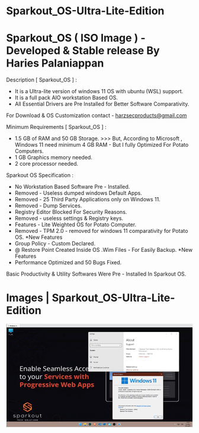 # Sparkout_OS-Ultra-Lite-Edition

# Sparkout_OS ( ISO Image ) - Developed & Stable release By Haries Palaniappan

Description [ Sparkout_OS ] : 

  * It is a Ultra-lite version of windows 11 OS with ubuntu (WSL) support.
  * It is a full pack AIO workstation Based OS.
  * All Essential Drivers are Pre Installed for Better Software Comparativity.
  
For Download & OS Customization
contact - harzsecproducts@gmail.com


Minimum Requirements [ Sparkout_OS ] : 

  * 1.5 GB of RAM and 50 GB Storage. >>> But, According to Microsoft , Windows 11 need minimum 4 GB RAM - But I fully Optimized For Potato Computers.
  * 1 GB Graphics memory needed.
  * 2 core processor needed.
 
Sparkout OS Specification : 
 
  * No Workstation Based Software Pre - Installed.
  * Removed - Useless dumped windows Default Apps.
  * Removed - 25 Third Party Applications only on Windows 11.
  * Removed - Dump Services.
  * Registry Editor Blocked For Security Reasons.
  * Removed - useless settings & Registry keys.
  * Features - Lite Weighted OS for Potato Computer.
  * Removed - TPM 2.0 - removed for windows 11 comparativity for Potato OS.   *New Features
  * Group Policy - Custom Declared.
  * @ Restore Point Created Inside OS .Wim Files - For Easily Backup.         *New Features
  * Performance Optimized and 50 Bugs Fixed.

Basic Productivity & Utility Softwares Were Pre - Installed In Sparkout OS.

# Images | Sparkout_OS-Ultra-Lite-Edition

![image](https://github.com/Sparkout-OS/Sparkout_OS-Ultra-Lite-Edition/blob/main/2.png)

